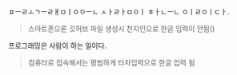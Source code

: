 ㅍㅡㄹㅗㄱㅡㄹㅐㅁㅣㅇㅇㅡㄴ ㅅㅏㄹㅏㅁㅇㅣ ㅎㅏㄴㅡㄴ ㅇㅣㄹㅇㅣㄷㅏ.
> 스마트폰으론 깃허브 파일 생성시 천지인으로 한글 입력이 안됨()

프로그래밍은 사람이 하는 일이다.
> 컴퓨터로 접속해서는 평범하게 타자입력으로 한글 입력 됨
